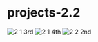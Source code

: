 ﻿# projects-2.2
![2 1 3rd](https://github.com/omjadhav77/projects-2.2/assets/144478519/7edc2f61-11c0-4b68-89c8-3cd2ab2d7e0b)
![2 1 4th](https://github.com/omjadhav77/projects-2.2/assets/144478519/52de96e8-383c-4efd-a63f-863d6948b666)
![2 2 2nd](https://github.com/omjadhav77/projects-2.2/assets/144478519/26258a1c-b073-4995-aa05-85dc6290c8d0)

